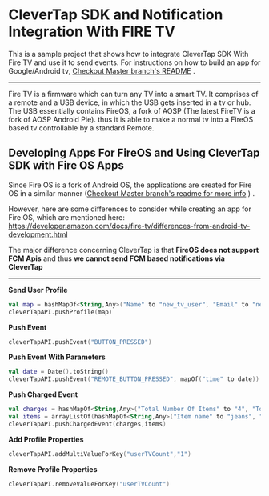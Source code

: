 # CleverTap SDK and Notification Integration With FIRE TV

This is a sample project that shows how to integrate CleverTap SDK  With Fire TV and use it to send events.
For instructions on how to build an app for Google/Android tv, [Checkout Master branch's README](https://github.com/darshanclevertap/demo_tv/blob/master/README.MD) .

---

Fire TV is a firmware which can turn any TV into a smart TV. It comprises of a remote and a USB device, in which the USB gets inserted in a tv or hub. The USB essentially contains FireOS, a fork of AOSP (The latest FireTV  is a fork of AOSP Android Pie). thus it is able to make a normal tv into a FireOS based tv controllable by a standard Remote.

## Developing Apps For FireOS and Using CleverTap SDK with Fire OS Apps

Since Fire OS is a fork of Android OS, the applications are created for Fire OS in a similar manner ([Checkout Master branch's readme for more info](https://github.com/darshanclevertap/demo_tv/blob/master/README.MD) ) . 

However, here are some differences to consider while creating an app for Fire OS, which are mentioned here: https://developer.amazon.com/docs/fire-tv/differences-from-android-tv-development.html  

The major difference concerning CleverTap is that **FireOS does not support FCM Apis** and thus **we cannot send FCM based notifications via CleverTap**

---

**Send User Profile**
```kotlin
val map = hashMapOf<String,Any>("Name" to "new_tv_user", "Email" to "new_tv_user@gmail.com")
cleverTapAPI.pushProfile(map)
``` 

**Push Event**
```kotlin
cleverTapAPI.pushEvent("BUTTON_PRESSED")
``` 

**Push Event With Parameters**
```kotlin
val date = Date().toString()
cleverTapAPI.pushEvent("REMOTE_BUTTON_PRESSED", mapOf("time" to date))
``` 


**Push Charged Event**
```kotlin
val charges = hashMapOf<String,Any>("Total Number Of Items" to "4", "Total Amount" to "400")
val items = arrayListOf(hashMapOf<String,Any>("Item name" to "jeans", "Number of Items" to "4", "Item category" to "clothing", "Amount" to "400"))
cleverTapAPI.pushChargedEvent(charges,items)
``` 


**Add Profile Properties**
```kotlin
cleverTapAPI.addMultiValueForKey("userTVCount","1")
``` 


**Remove Profile Properties**
```kotlin
cleverTapAPI.removeValueForKey("userTVCount")
```
